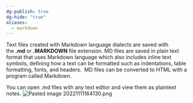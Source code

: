 ```yaml
---
dg-publish: true
dg-hide: "true"
aliases:
  - markdown
---
```

Text files created with Markdown language dialects are saved with  the **.md** or **.MARKDOWN** file extension. MD files are saved in plain text format that uses Markdown language which also includes inline text symbols, defining how a text can be formatted such as indentations, table formatting, fonts, and headers.  MD files can be converted to HTML with a program called Markdown.

You can open .md files with any text editor and view them as plaintext notes. 
![Pasted image 20221111164130.png](/img/user/Images/Pasted%20image%2020221111164130.png)